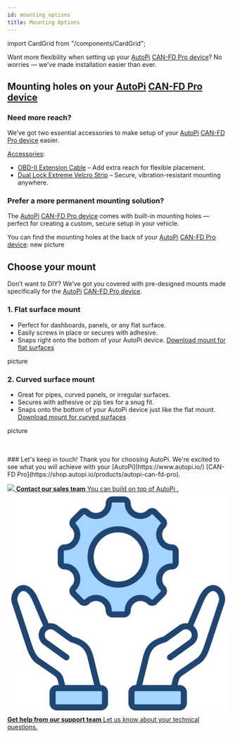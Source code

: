 ```yaml
---
id: mounting_options
title: Mounting Options
---
```


import CardGrid from "/components/CardGrid"; 

Want more flexibility when setting up your [AutoPi](https://www.autopi.io/) [CAN-FD Pro device](https://shop.autopi.io/products/autopi-can-fd-pro)? No worries — we’ve made installation easier than ever.

## Mounting holes on your [AutoPi](https://www.autopi.io/) [CAN-FD Pro device](https://shop.autopi.io/products/autopi-can-fd-pro)

### Need more reach?
We’ve got two essential accessories to make setup of your [AutoPi](https://www.autopi.io/) [CAN-FD Pro device](https://shop.autopi.io/products/autopi-can-fd-pro) easier.

[Accessories](https://shop.autopi.io/):
  * [OBD-II Extension Cable](https://shop.autopi.io/products/obd-ii-extension-cable?pr_prod_strat=jac&pr_rec_id=f2111200b&pr_rec_pid=8619775328605&pr_ref_pid=14961336746333&pr_seq=uniform) – Add extra reach for flexible placement.
  * [Dual Lock Extreme Velcro Strip](https://shop.autopi.io/products/dual-lock-extreme-velcro) – Secure, vibration-resistant mounting anywhere.


### Prefer a more permanent mounting solution?
The [AutoPi](https://www.autopi.io/) [CAN-FD Pro device](https://shop.autopi.io/products/autopi-can-fd-pro) comes with built-in mounting holes — perfect for creating a custom, secure setup in your vehicle.

You can find the mounting holes at the back of your [AutoPi](https://www.autopi.io/) [CAN-FD Pro device](https://shop.autopi.io/products/autopi-can-fd-pro): 
new picture


## Choose your mount
Don’t want to DIY? We’ve got you covered with pre-designed mounts made specifically for the [AutoPi](https://www.autopi.io/) [CAN-FD Pro device](https://shop.autopi.io/products/autopi-can-fd-pro).

### 1. Flat surface mount
* Perfect for dashboards, panels, or any flat surface.
* Easily screws in place or secures with adhesive.
* Snaps right onto the bottom of your AutoPi device.
[Download mount for flat surfaces](https://www.thingiverse.com/thing:6014024)

picture


### 2. Curved surface mount
* Great for pipes, curved panels, or irregular surfaces.
* Secures with adhesive or zip ties for a snug fit.
* Snaps onto the bottom of your AutoPi device just like the flat mount.
[Download mount for curved surfaces](https://www.thingiverse.com/thing:6017686)

picture


<br>
</br>
### Let's keep in touch!
Thank you for choosing AutoPi. We're excited to see what you will achieve with your [AutoPi](https://www.autopi.io/) [CAN-FD Pro](https://shop.autopi.io/products/autopi-can-fd-pro).

<CardGrid home>

[![](/img/shared/favicon.ico) **Contact our sales team** You can build on top of AutoPi .](https://www.autopi.io/contact/)
[![](/img/shared/support_icon.png) **Get help from our support team** Let us know about your technical questions.](https://www.autopi.io/support/)

</CardGrid>
